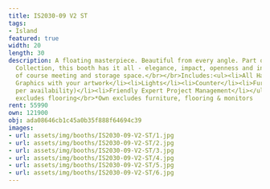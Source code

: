 ```yaml
---
title: IS2030-09 V2 ST
tags:
- Island
featured: true
width: 20
length: 30
description: A floating masterpiece. Beautiful from every angle. Part of our Exclusive
  Collection, this booth has it all - elegance, impact, openness and intimacy and
  of course meeting and storage space.</br></br>Includes:<ul><li>All Hardware as shown</li><li>New
  Graphics with your artwork</li><li>Lights</li><li>Counter</li><li>Furniture* (as
  per availability)</li><li>Friendly Expert Project Management</li></ul></br>Rent
  excludes flooring</br>*Own excludes furniture, flooring & monitors
rent: 55990
own: 121900
obj: ada08646cb1c45a0b35f888f64694c39
images:
- url: assets/img/booths/IS2030-09-V2-ST/1.jpg
- url: assets/img/booths/IS2030-09-V2-ST/2.jpg
- url: assets/img/booths/IS2030-09-V2-ST/3.jpg
- url: assets/img/booths/IS2030-09-V2-ST/4.jpg
- url: assets/img/booths/IS2030-09-V2-ST/5.jpg
- url: assets/img/booths/IS2030-09-V2-ST/6.jpg
---
```


